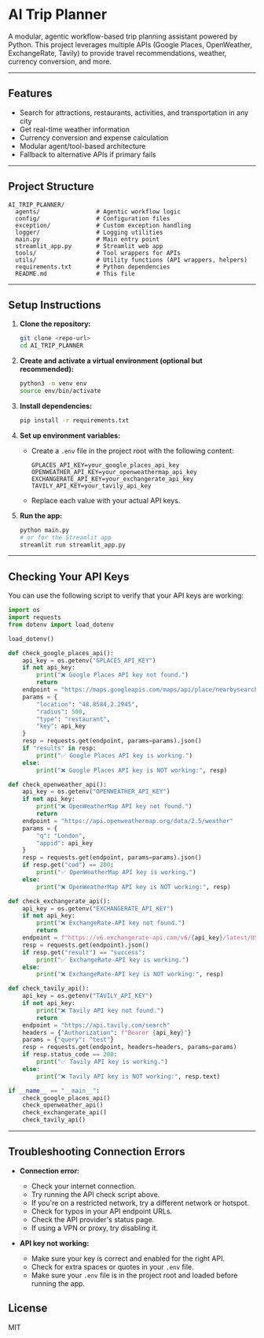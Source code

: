 # AI Trip Planner

A modular, agentic workflow-based trip planning assistant powered by Python. This project leverages multiple APIs (Google Places, OpenWeather, ExchangeRate, Tavily) to provide travel recommendations, weather, currency conversion, and more.

---

## Features
- Search for attractions, restaurants, activities, and transportation in any city
- Get real-time weather information
- Currency conversion and expense calculation
- Modular agent/tool-based architecture
- Fallback to alternative APIs if primary fails

---

## Project Structure
```
AI_TRIP_PLANNER/
  agents/                # Agentic workflow logic
  config/                # Configuration files
  exception/             # Custom exception handling
  logger/                # Logging utilities
  main.py                # Main entry point
  streamlit_app.py       # Streamlit web app
  tools/                 # Tool wrappers for APIs
  utils/                 # Utility functions (API wrappers, helpers)
  requirements.txt       # Python dependencies
  README.md              # This file
```

---

## Setup Instructions

1. **Clone the repository:**
   ```bash
   git clone <repo-url>
   cd AI_TRIP_PLANNER
   ```

2. **Create and activate a virtual environment (optional but recommended):**
   ```bash
   python3 -m venv env
   source env/bin/activate
   ```

3. **Install dependencies:**
   ```bash
   pip install -r requirements.txt
   ```

4. **Set up environment variables:**
   - Create a `.env` file in the project root with the following content:
     ```
     GPLACES_API_KEY=your_google_places_api_key
     OPENWEATHER_API_KEY=your_openweathermap_api_key
     EXCHANGERATE_API_KEY=your_exchangerate_api_key
     TAVILY_API_KEY=your_tavily_api_key
     ```
   - Replace each value with your actual API keys.

5. **Run the app:**
   ```bash
   python main.py
   # or for the Streamlit app
   streamlit run streamlit_app.py
   ```

---

## Checking Your API Keys

You can use the following script to verify that your API keys are working:

```python
import os
import requests
from dotenv import load_dotenv

load_dotenv()

def check_google_places_api():
    api_key = os.getenv("GPLACES_API_KEY")
    if not api_key:
        print("❌ Google Places API key not found.")
        return
    endpoint = "https://maps.googleapis.com/maps/api/place/nearbysearch/json"
    params = {
        "location": "48.8584,2.2945",
        "radius": 500,
        "type": "restaurant",
        "key": api_key
    }
    resp = requests.get(endpoint, params=params).json()
    if "results" in resp:
        print("✅ Google Places API key is working.")
    else:
        print("❌ Google Places API key is NOT working:", resp)

def check_openweather_api():
    api_key = os.getenv("OPENWEATHER_API_KEY")
    if not api_key:
        print("❌ OpenWeatherMap API key not found.")
        return
    endpoint = "https://api.openweathermap.org/data/2.5/weather"
    params = {
        "q": "London",
        "appid": api_key
    }
    resp = requests.get(endpoint, params=params).json()
    if resp.get("cod") == 200:
        print("✅ OpenWeatherMap API key is working.")
    else:
        print("❌ OpenWeatherMap API key is NOT working:", resp)

def check_exchangerate_api():
    api_key = os.getenv("EXCHANGERATE_API_KEY")
    if not api_key:
        print("❌ ExchangeRate-API key not found.")
        return
    endpoint = f"https://v6.exchangerate-api.com/v6/{api_key}/latest/USD"
    resp = requests.get(endpoint).json()
    if resp.get("result") == "success":
        print("✅ ExchangeRate-API key is working.")
    else:
        print("❌ ExchangeRate-API key is NOT working:", resp)

def check_tavily_api():
    api_key = os.getenv("TAVILY_API_KEY")
    if not api_key:
        print("❌ Tavily API key not found.")
        return
    endpoint = "https://api.tavily.com/search"
    headers = {"Authorization": f"Bearer {api_key}"}
    params = {"query": "test"}
    resp = requests.get(endpoint, headers=headers, params=params)
    if resp.status_code == 200:
        print("✅ Tavily API key is working.")
    else:
        print("❌ Tavily API key is NOT working:", resp.text)

if __name__ == "__main__":
    check_google_places_api()
    check_openweather_api()
    check_exchangerate_api()
    check_tavily_api()
```

---

## Troubleshooting Connection Errors

- **Connection error:**
  - Check your internet connection.
  - Try running the API check script above.
  - If you're on a restricted network, try a different network or hotspot.
  - Check for typos in your API endpoint URLs.
  - Check the API provider's status page.
  - If using a VPN or proxy, try disabling it.

- **API key not working:**
  - Make sure your key is correct and enabled for the right API.
  - Check for extra spaces or quotes in your `.env` file.
  - Make sure your `.env` file is in the project root and loaded before running the app.


## License
MIT